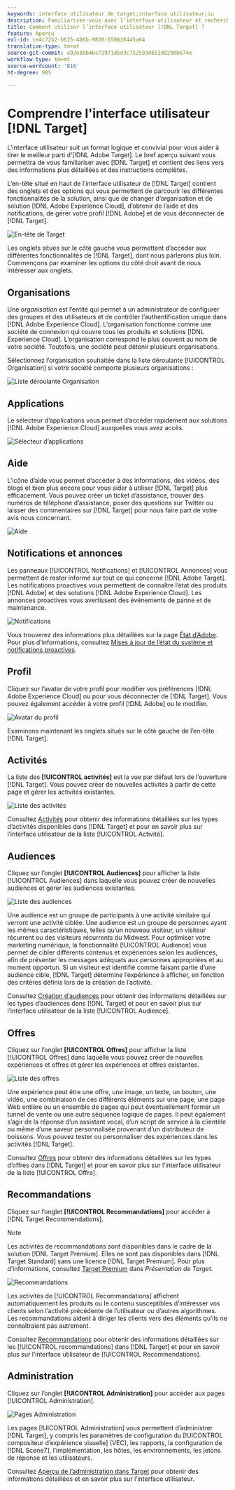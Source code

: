 ```yaml
---
keywords: interface utilisateur de target;interface utilisateur;iu
description: Familiarisez-vous avec l’interface utilisateur et recherchez des liens vers des informations plus détaillées pour vous aider à tirer le meilleur parti de Target.
title: Comment utiliser l’interface utilisateur [!DNL Target] ?
feature: Aperçu
exl-id: ce4c72b2-b635-406b-9830-650816445a64
translation-type: tm+mt
source-git-commit: a92e88b46c72971d5d3c752593d651d8290b674e
workflow-type: tm+mt
source-wordcount: '816'
ht-degree: 98%

---
```


# Comprendre l&#39;interface utilisateur [!DNL Target]

L’interface utilisateur suit un format logique et convivial pour vous aider à tirer le meilleur parti d’[!DNL Adobe Target]. Le bref aperçu suivant vous permettra de vous familiariser avec [!DNL Target] et contient des liens vers des informations plus détaillées et des instructions complètes.

L’en-tête situé en haut de l’interface utilisateur de [!DNL Target] contient des onglets et des options qui vous permettent de parcourir les différentes fonctionnalités de la solution, ainsi que de changer d’organisation et de solution [!DNL Adobe Experience Cloud], d’obtenir de l’aide et des notifications, de gérer votre profil [!DNL Adobe] et de vous déconnecter de [!DNL Target].

![En-tête de Target](/help/c-intro/assets/target-header.png)

Les onglets situés sur le côté gauche vous permettent d’accéder aux différentes fonctionnalités de [!DNL Target], dont nous parlerons plus loin. Commençons par examiner les options du côté droit avant de nous intéresser aux onglets.

## Organisations

Une *organisation* est l’entité qui permet à un administrateur de configurer des groupes et des utilisateurs et de contrôler l’authentification unique dans [!DNL Adobe Experience Cloud]. L’organisation fonctionne comme une société de connexion qui couvre tous les produits et solutions [!DNL Experience Cloud]. L’organisation correspond le plus souvent au nom de votre société. Toutefois, une société peut détenir plusieurs organisations.

Sélectionnez l’organisation souhaitée dans la liste déroulante [!UICONTROL Organisation] si votre société comporte plusieurs organisations :

![Liste déroulante Organisation](/help/c-intro/assets/organizations.png)

## Applications

Le sélecteur d’applications vous permet d’accéder rapidement aux solutions [!DNL Adobe Experience Cloud] auxquelles vous avez accès.

![Sélecteur d’applications](/help/c-intro/assets/apps.png)

## Aide

L’icône d’aide vous permet d’accéder à des informations, des vidéos, des blogs et bien plus encore pour vous aider à utiliser [!DNL Target] plus efficacement. Vous pouvez créer un ticket d’assistance, trouver des numéros de téléphone d’assistance, poser des questions sur Twitter ou laisser des commentaires sur [!DNL Target] pour nous faire part de votre avis nous concernant.

![Aide](/help/c-intro/assets/help.png)

## Notifications et annonces

Les panneaux [!UICONTROL Notifications] et [!UICONTROL Annonces] vous permettent de rester informé sur tout ce qui concerne [!DNL Adobe Target]. Les notifications proactives vous permettent de connaître l’état des produits [!DNL Adobe] et des solutions [!DNL Adobe Experience Cloud]. Les annonces proactives vous avertissent des événements de panne et de maintenance.

![Notifications](/help/c-intro/assets/notifications.png)

Vous trouverez des informations plus détaillées sur la page [État d’Adobe](https://status.adobe.com/). Pour plus d’informations, consultez [Mises à jour de l’état du système et notifications proactives](/help/c-intro/assets/notifications.png).

## Profil

Cliquez sur l’avatar de votre profil pour modifier vos préférences [!DNL Adobe Experience Cloud] ou pour vous déconnecter de [!DNL Target]. Vous pouvez également accéder à votre profil [!DNL Adobe] ou le modifier.

![Avatar du profil](/help/c-intro/assets/change-language.png)

Examinons maintenant les onglets situés sur le côté gauche de l’en-tête [!DNL Target].

## Activités

La liste des **[!UICONTROL activités]** est la vue par défaut lors de l’ouverture [!DNL Target]. Vous pouvez créer de nouvelles activités à partir de cette page et gérer les activités existantes.

![Liste des activités](/help/c-intro/assets/activities-list.png)

Consultez [Activités](/help/c-activities/activities.md) pour obtenir des informations détaillées sur les types d’activités disponibles dans [!DNL Target] et pour en savoir plus sur l’interface utilisateur de la liste [!UICONTROL Activité].

## Audiences

Cliquez sur l’onglet **[!UICONTROL Audiences]** pour afficher la liste [!UICONTROL Audiences] dans laquelle vous pouvez créer de nouvelles audiences et gérer les audiences existantes.

![Liste des audiences](/help/c-intro/assets/audience-list.png)

Une audience est un groupe de participants à une activité similaire qui verront une activité ciblée. Une audience est un groupe de personnes ayant les mêmes caractéristiques, telles qu’un nouveau visiteur, un visiteur récurrent ou des visiteurs récurrents du Midwest. Pour optimiser votre marketing numérique, la fonctionnalité [!UICONTROL Audience] vous permet de cibler différents contenus et expériences selon les audiences, afin de présenter les messages adéquats aux personnes appropriées et au moment opportun. Si un visiteur est identifié comme faisant partie d’une audience cible, [!DNL Target] détermine l’expérience à afficher, en fonction des critères définis lors de la création de l’activité.

Consultez [Création d’audiences](/help/c-target/c-audiences/create-audience.md) pour obtenir des informations détaillées sur les types d’audiences dans [!DNL Target] et pour en savoir plus sur l’interface utilisateur de la liste [!UICONTROL Audience].

## Offres

Cliquez sur l’onglet **[!UICONTROL Offres]** pour afficher la liste [!UICONTROL Offres] dans laquelle vous pouvez créer de nouvelles expériences et offres et gérer les expériences et offres existantes.

![Liste des offres](/help/c-intro/assets/offers.png)

Une expérience peut être une offre, une image, un texte, un bouton, une vidéo, une combinaison de ces différents éléments sur une page, une page Web entière ou un ensemble de pages qui peut éventuellement former un tunnel de vente ou une autre séquence logique de pages. Il peut également s’agir de la réponse d’un assistant vocal, d’un script de service à la clientèle ou même d’une saveur personnalisée provenant d’un distributeur de boissons. Vous pouvez tester ou personnaliser des expériences dans les activités [!DNL Target].

Consultez [Offres](/help/c-experiences/c-manage-content/manage-content.md) pour obtenir des informations détaillées sur les types d’offres dans [!DNL Target] et pour en savoir plus sur l’interface utilisateur de la liste [!UICONTROL Offre].

## Recommandations

Cliquez sur l’onglet **[!UICONTROL Recommandations]** pour accéder à [!DNL Target Recommendations].

>[!NOTE]
>
>Les activités de recommandations sont disponibles dans le cadre de la solution [!DNL Target Premium]. Elles ne sont pas disponibles dans [!DNL Target Standard] sans une licence [!DNL Target Premium]. Pour plus d’informations, consultez [Target Premium](/help/c-intro/intro.md#premium) dans *Présentation de Target*.

![Recommandations](/help/c-intro/assets/recommendations.png)

Les activités de [!UICONTROL Recommandations] affichent automatiquement les produits ou le contenu susceptibles d’intéresser vos clients selon l’activité précédente de l’utilisateur ou d’autres algorithmes. Les recommandations aident à diriger les clients vers des éléments qu’ils ne connaîtraient pas autrement.

Consultez [Recommandations](/help/c-recommendations/recommendations.md) pour obtenir des informations détaillées sur les [!UICONTROL recommandations] dans [!DNL Target] et pour en savoir plus sur l’interface utilisateur de [!UICONTROL Recommendations].

## Administration

Cliquez sur l’onglet **[!UICONTROL Administration]** pour accéder aux pages [!UICONTROL Administration].

![Pages Administration](/help/c-intro/assets/administration.png)

Les pages [!UICONTROL Administration] vous permettent d’administrer [!DNL Target], y compris les paramètres de configuration du [!UICONTROL compositeur d’expérience visuelle] (VEC), les rapports, la configuration de [!DNL Scene7], l’implémentation, les hôtes, les environnements, les jetons de réponse et les utilisateurs.

Consultez [Aperçu de l’administration dans Target](/help/administrating-target/administrating-target.md) pour obtenir des informations détaillées et en savoir plus sur l’interface utilisateur.
